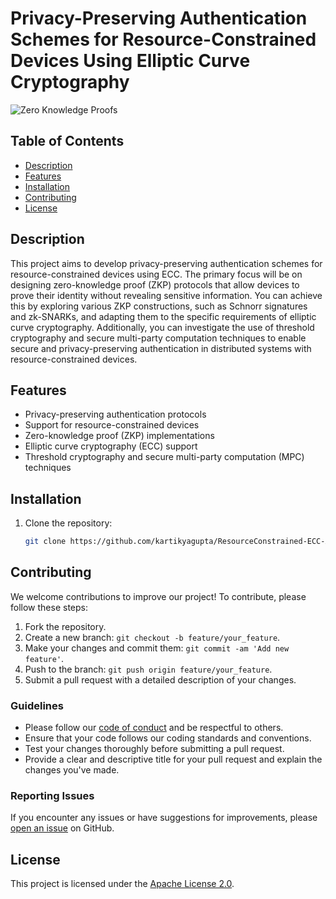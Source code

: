 # Privacy-Preserving Authentication Schemes for Resource-Constrained Devices Using Elliptic Curve Cryptography

![Zero Knowledge Proofs](https://miro.medium.com/v2/resize:fit:1400/1*yxf5aQNPsJFi2Zdc8z779A.png)

## Table of Contents

- [Description](#description)
- [Features](#features)
- [Installation](#installation)
- [Contributing](#contributing)
- [License](#license)

## Description

This project aims to develop privacy-preserving authentication schemes for resource-constrained devices using ECC. The primary focus will be on designing zero-knowledge proof (ZKP) protocols that allow devices to prove their identity without revealing sensitive information. You can achieve this by exploring various ZKP constructions, such as Schnorr signatures and zk-SNARKs, and adapting them to the specific requirements of elliptic curve cryptography. Additionally, you can investigate the use of threshold cryptography and secure multi-party computation techniques to enable secure and privacy-preserving authentication in distributed systems with resource-constrained devices.

## Features

- Privacy-preserving authentication protocols
- Support for resource-constrained devices
- Zero-knowledge proof (ZKP) implementations
- Elliptic curve cryptography (ECC) support
- Threshold cryptography and secure multi-party computation (MPC) techniques

## Installation

1. Clone the repository:

   ```bash
   git clone https://github.com/kartikyagupta/ResourceConstrained-ECC-Auth.git

## Contributing

We welcome contributions to improve our project! To contribute, please follow these steps:

1. Fork the repository.
2. Create a new branch: `git checkout -b feature/your_feature`.
3. Make your changes and commit them: `git commit -am 'Add new feature'`.
4. Push to the branch: `git push origin feature/your_feature`.
5. Submit a pull request with a detailed description of your changes.

### Guidelines

- Please follow our [code of conduct](CODE_OF_CONDUCT.md) and be respectful to others.
- Ensure that your code follows our coding standards and conventions.
- Test your changes thoroughly before submitting a pull request.
- Provide a clear and descriptive title for your pull request and explain the changes you've made.

### Reporting Issues

If you encounter any issues or have suggestions for improvements, please [open an issue](https://github.com/kartikyagupta/ResourceConstrained-ECC-Auth/issues) on GitHub.

## License

This project is licensed under the [Apache License 2.0](LICENSE).

